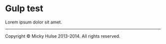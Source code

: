 # Gulp test

Lorem ipsum dolor sit amet.

---

Copyright © Micky Hulse 2013-2014. All rights reserved.
